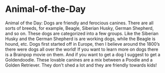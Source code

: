 # Animal-of-the-Day

Animal of the Day:
Dogs are friendly and ferocious canines. There are all sorts of breeds, for example, Beagle, Siberian Husky, German Shepherd, and so on. These dogs are categorized into a few groups. Like the Siberian Husky and the German Shepherd is are working dogs, while the Beagle is hound, etc. Dogs first started off in Europe, then I believe around the 1800’s there were dogs all over the world! If you want to learn more on dogs there is a Brainpop movie on them. And if you want to get a dog I suggest to get a Goldendoodle. These lovable canines are a mix between a Poodle and a Golden Retriever. They don't shed a lot and they are friendly towards kids! 
